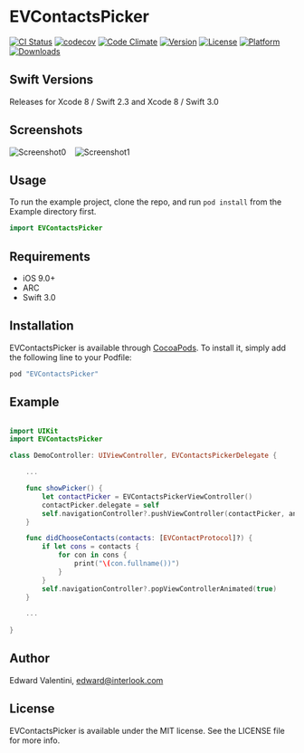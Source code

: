 # EVContactsPicker

[![CI Status](http://img.shields.io/travis/edwardvalentini/EVContactsPicker.svg?style=flat)](https://travis-ci.org/edwardvalentini/EVContactsPicker)
[![codecov](https://codecov.io/gh/edwardvalentini/EVContactsPicker/branch/master/graph/badge.svg)](https://codecov.io/gh/edwardvalentini/EVContactsPicker)
[![Code Climate](https://codeclimate.com/github/edwardvalentini/EVContactsPicker/badges/gpa.svg)](https://codeclimate.com/github/edwardvalentini/EVContactsPicker)
[![Version](https://img.shields.io/cocoapods/v/EVContactsPicker.svg?style=flat)](http://cocoapods.org/pods/EVContactsPicker)
[![License](https://img.shields.io/cocoapods/l/EVContactsPicker.svg?style=flat)](http://cocoapods.org/pods/EVContactsPicker)
[![Platform](http://img.shields.io/badge/platform-ios-blue.svg?style=flat)](http://cocoapods.org/pods/EVContactsPicker)
[![Downloads](https://img.shields.io/cocoapods/dt/EVContactsPicker.svg?style=flat)](http://cocoapods.org/pods/EVContactsPicker)


## Swift Versions

Releases for Xcode 8 / Swift 2.3 and Xcode 8 / Swift 3.0


## Screenshots

![Screenshot0][img0] &nbsp;&nbsp; ![Screenshot1][img1]

## Usage

To run the example project, clone the repo, and run `pod install` from the Example directory first.

```swift
import EVContactsPicker
```

## Requirements

* iOS 9.0+
* ARC
* Swift 3.0


## Installation

EVContactsPicker is available through [CocoaPods](http://cocoapods.org). To install
it, simply add the following line to your Podfile:

```ruby
pod "EVContactsPicker"
```

## Example

```swift

import UIKit
import EVContactsPicker

class DemoController: UIViewController, EVContactsPickerDelegate {

    ...

    func showPicker() {
        let contactPicker = EVContactsPickerViewController()
        contactPicker.delegate = self
        self.navigationController?.pushViewController(contactPicker, animated: true)
    }

    func didChooseContacts(contacts: [EVContactProtocol]?) {
        if let cons = contacts {
            for con in cons {
                print("\(con.fullname())")
            }
        }
        self.navigationController?.popViewControllerAnimated(true)
    }

    ...
    
}

```


## Author

Edward Valentini, edward@interlook.com

## License

EVContactsPicker is available under the MIT license. See the LICENSE file for more info.

[img0]:https://raw.githubusercontent.com/edwardvalentini/EVContactsPicker/master/Screenshots/screenshot0.png
[img1]:https://raw.githubusercontent.com/edwardvalentini/EVContactsPicker/master/Screenshots/screenshot1.png
